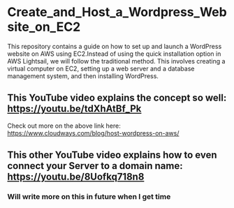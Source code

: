 # Create_and_Host_a_Wordpress_Website_on_EC2
This repository contains a guide on how to set up and launch a WordPress website on AWS using EC2.Instead of using the quick installation option in AWS Lightsail, we will follow the traditional method. This involves creating a virtual computer on EC2, setting up a web server and a database management system, and then installing WordPress.


## This YouTube video explains the concept so well: https://youtu.be/tdXhAtBf_Pk

Check out more on the above link here: https://www.cloudways.com/blog/host-wordpress-on-aws/


## This other YouTube video explains how to even connect your Server to a domain name: https://youtu.be/8Uofkq718n8

### Will write more on this in future when I get time
